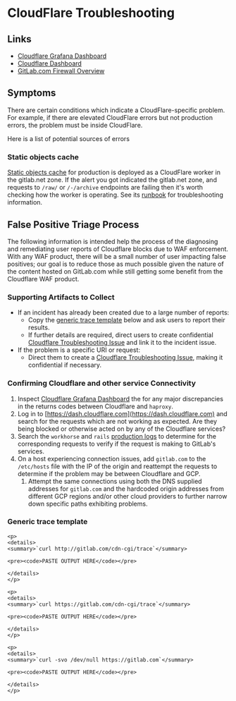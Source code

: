 # CloudFlare Troubleshooting

## Links

- [Cloudflare Grafana Dashboard](https://dashboards.gitlab.net/d/sPqgMv9Zk/cloudflare-traffic-overview?orgId=1)
- [Cloudflare Dashboard](https://dash.cloudflare.net)
- [GitLab.com Firewall Overview](https://dash.cloudflare.com/852e9d53d0f8adbd9205389356f2303d/gitlab.com/firewall)

## Symptoms

There are certain conditions which indicate a CloudFlare-specific problem.
For example, if there are elevated CloudFlare errors but not production errors,
the problem must be inside CloudFlare.

Here is a list of potential sources of errors

### Static objects cache

[Static objects cache][static-objects-cache-howto] for production is deployed
as a CloudFlare worker in the gitlab.net zone. If the alert you got indicated
the gitlab.net zone, and requests to `/raw/` or `/-/archive` endpoints are
failing then it's worth checking how the worker is operating. See its
[runbook][static-objects-cache-troubleshooting] for troubleshooting information.

[static-objects-cache-howto]: ../web/static-repository-objects-caching.md
[static-objects-cache-troubleshooting]: ../web/static-objects-caching.md

## False Positive Triage Process

The following information is intended help the process of the diagnosing and
remediating user reports of Cloudflare blocks due to WAF enforcement. With any
WAF product, there will be a small number of user impacting false positives; our
goal is to reduce those as much possible given the nature of the content hosted
on GitLab.com while still getting some benefit from the Cloudflare WAF product.

### Supporting Artifacts to Collect

- If an incident has already been created due to a large number of reports:
    - Copy the [generic trace template](#generic-trace-template) below and
      ask users to report their results.
    - If further details are required, direct users to create confidential
      [Cloudflare Troubleshooting Issue](https://gitlab.com/gitlab-com/gl-infra/-/issues/new?issuable_template=Cloudflare%20Troubleshooting.md) and link it to the
      incident issue.
- If the problem is a specific URI or request:
    - Direct them to create a [Cloudflare Troubleshooting Issue](https://gitlab.com/gitlab-com/gl-infra/-/issues/new?issuable_template=Cloudflare%20Troubleshooting.md), making it confidential if necessary.

### Confirming Cloudflare and other service Connectivity

1. Inspect [Cloudflare Grafana Dashboard](https://dashboards.gitlab.net/d/sPqgMv9Zk/cloudflare-traffic-overview?orgId=1) the for any major discrepancies in the returns codes between Cloudflare
   and `haproxy`.
1. Log in to [https://dash.cloudflare.com](https://dash.cloudflare.com) and search
   for the requests which are not working as expected. Are they being blocked
   or otherwise acted on by any of the Cloudflare services?
1. Search the `workhorse` and `rails` [production logs](https://log.gprd.gitlab.net)
   to determine for the corresponding requests to verify if the request is making
   to GitLab's services.
1. On a host experiencing connection issues, add `gitlab.com` to the `/etc/hosts`
   file with the IP of the origin and reattempt the requests to determine if the
   problem may be between Cloudflare and GCP.
   1. Attempt the same connections using both the DNS supplied addresses for `gitlab.com`
      and the hardcoded origin addresses from different GCP regions and/or other
      cloud providers to further narrow down specific paths exhibiting problems.


### Generic trace template

```
<p>
<details>
<summary>`curl http://gitlab.com/cdn-cgi/trace`</summary>

<pre><code>PASTE OUTPUT HERE</code></pre>

</details>
</p>

<p>
<details>
<summary>`curl https://gitlab.com/cdn-cgi/trace`</summary>

<pre><code>PASTE OUTPUT HERE</code></pre>

</details>
</p>

<p>
<details>
<summary>`curl -svo /dev/null https://gitlab.com`</summary>

<pre><code>PASTE OUTPUT HERE</code></pre>

</details>
</p>

```

